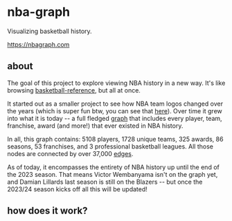 # nba-graph

Visualizing basketball history. 

https://nbagraph.com

## about

The goal of this project to explore viewing NBA history in a new way. It's like browsing [basketball-reference](www.basketball-reference.com), but all at once. 

It started out as a smaller project to see how NBA team logos changed over the years (which is super fun btw, you can see that [here](https://www.reddit.com/r/nba/comments/10ryoq1/nba_team_logos_over_time/)). Over time it grew into what it is today -- a full fledged [graph](https://en.wikipedia.org/wiki/Graph_(abstract_data_type)) that includes every player, team, franchise, award (and more!) that ever existed in NBA history.

In all, this graph contains: 5108 players, 1728 unique teams, 325 awards, 86 seasons, 53 franchises, and 3 professional basketball leagues. All those nodes are connected by over 37,000 [edges](https://en.wikipedia.org/wiki/Glossary_of_graph_theory#edge).

As of today, it encompasses the entirety of NBA history up until the end of the 2023 season. That means Victor Wembanyama isn't on the graph yet, and Damian Lillards last season is still on the Blazers -- but once the 2023/24 season kicks off all this will be updated!

## how does it work?

